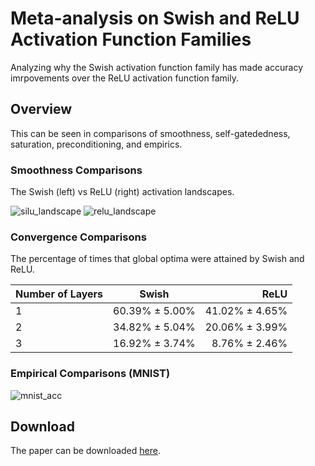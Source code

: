 # Meta-analysis on Swish and ReLU Activation Function Families
Analyzing why the Swish activation function family has made accuracy imrpovements over the ReLU activation function family.

## Overview

This can be seen in comparisons of smoothness, self-gatededness, saturation, preconditioning, and empirics. 

### Smoothness Comparisons 

The Swish (left) vs ReLU (right) activation landscapes. 

![silu_landscape](https://github.com/novak-99/ReLU-Family-Swish-Family-Meta-Analysis/assets/78002988/560360ad-9ba6-4df7-8661-19150f9a5338)
![relu_landscape](https://github.com/novak-99/ReLU-Family-Swish-Family-Meta-Analysis/assets/78002988/65f233cb-97e0-4b10-91a1-863da5b3a1af)

### Convergence Comparisons

The percentage of times that global optima were attained by Swish and ReLU.

| Number of Layers | Swish | ReLU |
| ------------- |:-------------:| -----:|
| 1 | 60.39% ± 5.00% | 41.02% ± 4.65% |
| 2 | 34.82% ± 5.04% | 20.06% ± 3.99% |
| 3 | 16.92% ± 3.74% | 8.76% ± 2.46% |

### Empirical Comparisons (MNIST)

![mnist_acc](https://github.com/novak-99/ReLU-Family-Swish-Family-Meta-Analysis/assets/78002988/28496880-d48b-4e76-b79d-98b1bc1f1ae6)

## Download 

The paper can be downloaded [here](https://github.com/novak-99/ReLU-Family-Swish-Family-Meta-Analysis/files/13199594/Swish_Fam_vs_ReLU_Fam.pdf). 

